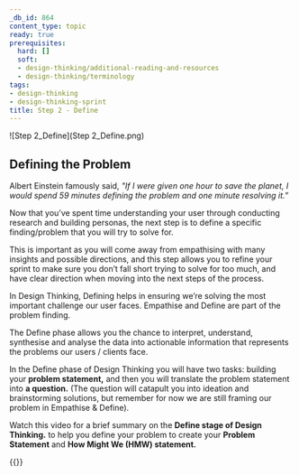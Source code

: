 ```yaml
---
_db_id: 864
content_type: topic
ready: true
prerequisites:
  hard: []
  soft:
  - design-thinking/additional-reading-and-resources
  - design-thinking/terminology
tags:
- design-thinking
- design-thinking-sprint
title: Step 2 - Define
---
```


![Step 2_Define](Step 2_Define.png)

## Defining the Problem

Albert Einstein famously said, *"If I were given one hour to save the planet, I would spend 59 minutes defining the problem and one minute resolving it.”*

Now that you’ve spent time understanding your user through conducting research and building personas, the next step is to define a specific finding/problem that you will try to solve for. 

This is important as you will come away from empathising with many insights and possible directions, and this step allows you to refine your sprint to make sure you don’t fall short trying to solve for too much, and have clear direction when moving into the next steps of the process.

In Design Thinking, Defining helps in ensuring we’re solving the most important challenge our user faces. Empathise and Define are part of the problem finding. 

The Define phase allows you the chance to interpret, understand, synthesise and analyse the data into actionable information that represents the problems our users / clients face.

In the Define phase of Design Thinking you will have two tasks: building your **problem statement,** and then you will translate the problem statement into **a question.** (The question will catapult you into ideation and brainstorming solutions, but remember for now we are still framing our problem in Empathise & Define).

Watch this video for a brief summary on the **Define stage of Design Thinking.** to help you define your problem to create your **Problem Statement** and **How Might We (HMW) statement.**

{{<youtube TNAdanuvwtc>}}
